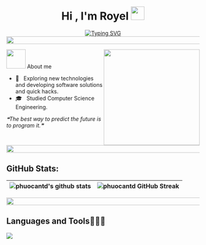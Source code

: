 <h1 align="center"><b>Hi , I'm Royel </b><img src="https://media.giphy.com/media/hvRJCLFzcasrR4ia7z/giphy.gif" width="35"></h1>
<!--  -->
<p align="center">
 <a href="https://git.io/typing-svg"><img src="https://readme-typing-svg.herokuapp.com?font=Fira+Code&pause=1000&color=49DDFF&background=FFFFFF00&center=true&vCenter=true&width=435&lines=Computer+Science+Student;Technology+enthusiast;Passionate+about+learning+new+things" alt="Typing SVG" /></a>

<img src="https://i.imgur.com/dBaSKWF.gif" height="20" width="1000">

<picture><img src = "https://github.com/7oSkaaa/7oSkaaa/blob/main/Images/about_me.gif?raw=true" width = 50px></picture> About me
<picture> <img align="right" src="https://github.com/7oSkaaa/7oSkaaa/blob/main/Images/Right_Side.gif?raw=true" width = 250px>

- 🤔 &nbsp; Exploring new technologies and developing software solutions and quick hacks.
- 🎓 &nbsp; Studied Computer Science Engineering. 

<i>❝The best way to predict the future is to program it.❞</i>



<img src="https://i.imgur.com/dBaSKWF.gif" height="20" width="1000">


## GitHub Stats:
| ![phuocantd's github stats](https://github-readme-stats.vercel.app/api?username=phuocantd&show_icons=true&theme=react)             | ![phuocantd GitHub Streak](https://github-readme-streak-stats.herokuapp.com/?user=phuocantd&theme=react)                                                                                                           |
| --------------------------------------------------------------------------------------------------------------------------------- | ----------------------------------------------------------------------------------------------------------------------------------------------------------------------------------------------------------------- |

<img src="https://i.imgur.com/dBaSKWF.gif" height="20" width="1000">


<h2 >Languages and Tools👨🏻‍💻</h2>

<!--tech stack icons-->
<p align="left">
  <a href="https://skillicons.dev">
    <img src="https://skillicons.dev/icons?i=c,cpp,java,py,git,github,vscode,idea,arduino&perline=12" />



